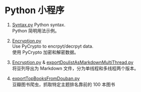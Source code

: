 Python 小程序
=============

1. [Syntax.py]()
    Python syntax.  
    Python 简明用法示例。
    
2. [Encryption.py]()  
    Use PyCrypto to encrpyt/decrpyt data.  
    使用 PyCrypto 加密和解密数据。

3. [Encryption.py](https://github.com/luozhaohui/PythonSnippet/blob/master/exportDoulistAsMarkdown.py) & [exportDoulistAsMarkdownMultiThread.py](https://github.com/luozhaohui/PythonSnippet/blob/master/exportDoulistAsMarkdownMultiThread.py)  
    将豆列导出为 Markdown 文件，分为单线程和多线程两个版本。

4. [exportTopBooksFromDouban.py](https://github.com/luozhaohui/PythonSnippet/blob/master/exportTopBooksFromDouban.py)  
    豆瓣图书爬虫，抓取特定主题排名靠前的 100 本图书
